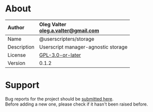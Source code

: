 
# About

| Author       | Oleg Valter<br>[oleg.a.valter@gmail.com](mailto:oleg.a.valter@gmail.com) |
| :----------- | :----------------------- |
| Name | @userscripters/storage |
| Description | Userscript manager-agnostic storage |
| License | [GPL-3.0-or-later](https://spdx.org/licenses/GPL-3.0-or-later) |
| Version | 0.1.2 |

# Support

Bug reports for the project should be [submitted here](https://github.com/userscripters/storage/issues).
<br>Before adding a new one, please check if it hasn't been raised before.
  